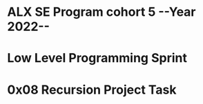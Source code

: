 # ALX SE Program cohort 5 --Year 2022--
# Low Level Programming Sprint
# 0x08 Recursion Project Task
